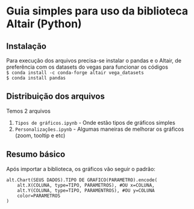 # Guia simples para uso da biblioteca Altair (Python)

## Instalação
Para execução dos arquivos precisa-se instalar o pandas e o Altair, de preferência com os datasets do vegas para funcionar os códigos  
`$ conda install -c conda-forge altair vega_datasets`  
`$ conda install pandas`

## Distribuição dos arquivos
Temos 2 arquivos  
1. `Tipos de gráficos.ipynb` - Onde estão tipos de gráficos simples    
2. `Personalizações.ipynb` - Algumas maneiras de melhorar os gráficos (zoom, tooltip e etc)   
    
## Resumo básico 
Após importar a biblioteca, os gráficos vão seguir o padrão:  
~~~pyhton
alt.Chart(SEUS DADOS).TIPO DE GRAFICO(PARAMETRO).encode(
    alt.X(COLUNA, type=TIPO, PARAMETROS), #OU x=COLUNA,
    alt.Y(COLUNA, type=TIPO, PARAMENTROS), #OU y=COLUNA
    color=PARAMETROS
)
~~~~
